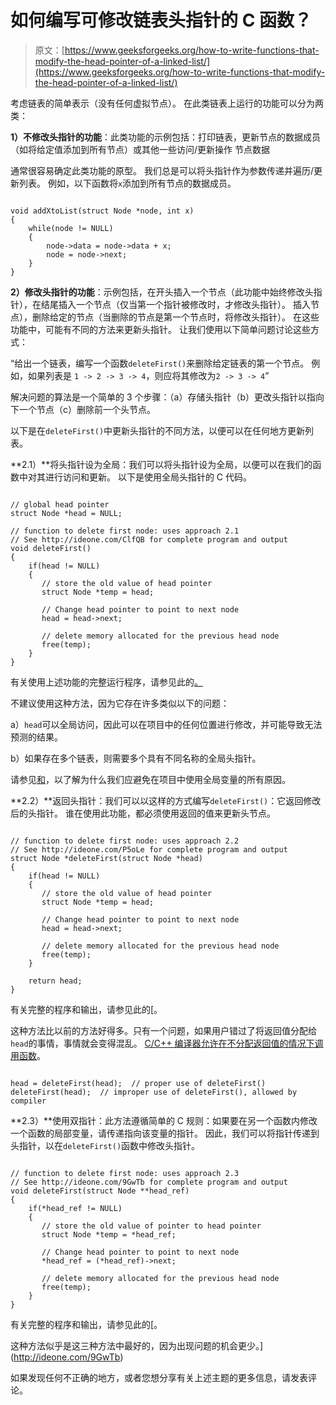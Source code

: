 # 如何编写可修改链表头指针的 C 函数？

> 原文：[https://www.geeksforgeeks.org/how-to-write-functions-that-modify-the-head-pointer-of-a-linked-list/](https://www.geeksforgeeks.org/how-to-write-functions-that-modify-the-head-pointer-of-a-linked-list/)

考虑链表的简单表示（没有任何虚拟节点）。 在此类链表上运行的功能可以分为两类：

**1）不修改头指针的功能**：此类功能的示例包括：打印链表，更新节点的数据成员（如将给定值添加到所有节点）或其他一些访问/更新操作 节点数据

通常很容易确定此类功能的原型。 我们总是可以将头指针作为参数传递并遍历/更新列表。 例如，以下函数将`x`添加到所有节点的数据成员。

```

void addXtoList(struct Node *node, int x) 
{ 
    while(node != NULL) 
    { 
        node->data = node->data + x; 
        node = node->next; 
    } 
}     

```

**2）修改头指针的功能**：示例包括，在开头插入一个节点（此功能中始终修改头指针），在结尾插入一个节点（仅当第一个指针被修改时，才修改头指针）。 插入节点），删除给定的节点（当删除的节点是第一个节点时，将修改头指针）。 在这些功能中，可能有不同的方法来更新头指针。 让我们使用以下简单问题讨论这些方式：

“给出一个链表，编写一个函数`deleteFirst()`来删除给定链表的第一个节点。 例如，如果列表是 `1 -> 2 -> 3 -> 4`，则应将其修改为`2 -> 3 -> 4`”

解决问题的算法是一个简单的 3 个步骤：（a）存储头指针（b）更改头指针以指向下一个节点（c）删除前一个头节点。

以下是在`deleteFirst()`中更新头指针的不同方法，以便可以在任何地方更新列表。

**2.1）**将头指针设为全局：我们可以将头指针设为全局，以便可以在我们的函数中对其进行访问和更新。 以下是使用全局头指针的 C 代码。

```

// global head pointer  
struct Node *head = NULL; 

// function to delete first node: uses approach 2.1 
// See http://ideone.com/ClfQB for complete program and output 
void deleteFirst() 
{ 
    if(head != NULL) 
    { 
       // store the old value of head pointer     
       struct Node *temp = head; 

       // Change head pointer to point to next node  
       head = head->next;  

       // delete memory allocated for the previous head node 
       free(temp); 
    } 
} 

```

有关使用上述功能的完整运行程序，请参见此的[。](http://ideone.com/ClfQB)

不建议使用这种方法，因为它存在许多类似以下的问题：

a）`head`可以全局访问，因此可以在项目中的任何位置进行修改，并可能导致无法预测的结果。

b）如果存在多个链表，则需要多个具有不同名称的全局头指针。

请参见[和](http://c2.com/cgi/wiki?GlobalVariablesAreBad)，以了解为什么我们应避免在项目中使用全局变量的所有原因。

**2.2）**返回头指针：我们可以以这样的方式编写`deleteFirst()`：它返回修改后的头指针。 谁在使用此功能，都必须使用返回的值来更新头节点。

```

// function to delete first node: uses approach 2.2 
// See http://ideone.com/P5oLe for complete program and output 
struct Node *deleteFirst(struct Node *head) 
{ 
    if(head != NULL) 
    { 
       // store the old value of head pointer 
       struct Node *temp = head; 

       // Change head pointer to point to next node 
       head = head->next; 

       // delete memory allocated for the previous head node 
       free(temp); 
    } 

    return head; 
} 

```

有关完整的程序和输出，请参见此的[。

这种方法比以前的方法好得多。只有一个问题，如果用户错过了将返回值分配给`head`的事情，事情就会变得混乱。 [C/C++ 编译器允许在不分配返回值的情况下调用函数](http://ideone.com/P5oLe)。

```

head = deleteFirst(head);  // proper use of deleteFirst() 
deleteFirst(head);  // improper use of deleteFirst(), allowed by compiler 

```

**2.3）**使用双指针：此方法遵循简单的 C 规则：如果要在另一个函数内修改一个函数的局部变量，请传递指向该变量的指针。 因此，我们可以将指针传递到头指针，以在`deleteFirst()`函数中修改头指针。

```

// function to delete first node: uses approach 2.3 
// See http://ideone.com/9GwTb for complete program and output 
void deleteFirst(struct Node **head_ref) 
{ 
    if(*head_ref != NULL) 
    { 
       // store the old value of pointer to head pointer 
       struct Node *temp = *head_ref; 

       // Change head pointer to point to next node 
       *head_ref = (*head_ref)->next; 

       // delete memory allocated for the previous head node 
       free(temp); 
    } 
} 

```

有关完整的程序和输出，请参见此的[。

这种方法似乎是这三种方法中最好的，因为出现问题的机会更少。](http://ideone.com/9GwTb)

如果发现任何不正确的地方，或者您想分享有关上述主题的更多信息，请发表评论。

